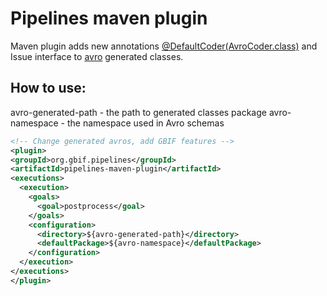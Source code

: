 # Pipelines maven plugin

Maven plugin adds new annotations [@DefaultCoder(AvroCoder.class)](https://beam.apache.org/documentation/programming-guide/#default-coders-and-the-coderregistry) and Issue interface to [avro](https://avro.apache.org/docs/current/) generated classes.

## How to use:

avro-generated-path - the path to generated classes package
avro-namespace - the namespace used in Avro schemas

```xml
<!-- Change generated avros, add GBIF features -->
<plugin>
<groupId>org.gbif.pipelines</groupId>
<artifactId>pipelines-maven-plugin</artifactId>
<executions>
  <execution>
    <goals>
      <goal>postprocess</goal>
    </goals>
    <configuration>
      <directory>${avro-generated-path}</directory>
      <defaultPackage>${avro-namespace}</defaultPackage>
    </configuration>
  </execution>
</executions>
</plugin>
```